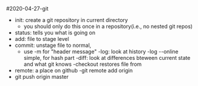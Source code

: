 #2020-04-27-git

- init: create a git repository in current directory
	- you should only do this once in a repository(i.e., no nested git repos)
- status: tells you what is going on
- add: file to stage level
- commit: unstage file to normal, 
	- use -m for "header message"
-log: look at history
	-log --online simple, for hash part
-diff: look at differences bteween current state and what git knows
-checkout <hash> <file> restores file from <hash>
- remote: a place on github
	-git remote add origin <URL>
- git push origin master
